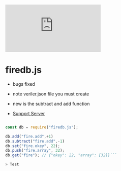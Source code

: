 ![](https://img.shields.io/npm/dw/firedb.js)

# firedb.js




- bugs fixed

- note veriler.json file you must create

- new is the subtract and add function

- [Support Server](https://discord.gg/mDGwytw)
 ```js

const db = require("firedb.js");

db.add("fire.add",+1)
db.subtract("fire.add",-1)
db.set("fire.okey", 22);
db.push("fire.array", 32);
db.get("fire"); // {"okey": 22, "array": [32]}```

> Test
